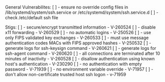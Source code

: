 General Vulnerabilites:
[ ] - ensure no override config files in /lib/systemd/system/ssh.service or /etc/systemd/system/ssh.service.d
[ ] - check /etc/default ssh file

Stigs:
[ ] - secure/encrypt transmitted information - V-260524
[ ] - disable x11 forwarding - V-260529
[ ] - no automatic logins - V-250526
[ ] - use only FIPS validated key exchanges - V-260533
[ ] - must use message authentication codes MACs with FIPS approved hashes - V-250532
[ ] - generate logs for ssh-keysign command - V-260621
[ ] - generate logs for ssh-agent command - V-260620
[ ] - all connections are terminated after 10 minutes of inactivity - V-260528
[ ] - disallow authentication using known host's authentication - V-230290
[ ] - no authentication with empty password - V-71939
[ ] - no environment variable override - V-71957
[ ] - don't allow non-certificate trusted host ssh logon - v-71959